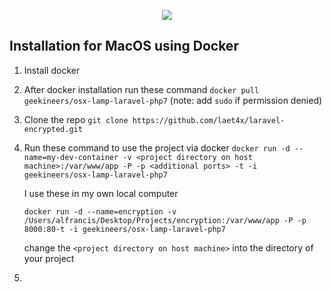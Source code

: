 <p align="center"><img src="https://laravel.com/assets/img/components/logo-laravel.svg"></p>


## Installation for MacOS using Docker
1. Install docker
2. After docker installation run these command `docker pull geekineers/osx-lamp-laravel-php7` (note: add `sudo` if permission denied)
3.  Clone the repo `git clone https://github.com/laet4x/laravel-encrypted.git`
4. Run these command to use the project via docker
	`docker run -d --name=my-dev-container -v <project directory on host machine>:/var/www/app -P -p <additional ports> -t -i geekineers/osx-lamp-laravel-php7`

	I use these in my own local computer 

	`docker run -d --name=encryption -v /Users/alfrancis/Desktop/Projects/encryption:/var/www/app -P -p 8000:80-t -i geekineers/osx-lamp-laravel-php7`

	change the `<project directory on host machine>` into the directory of your project
5. 	
